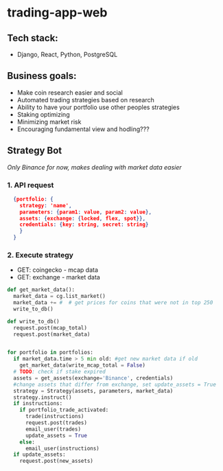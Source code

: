 # trading-app-web

## Tech stack:

- Django, React, Python, PostgreSQL

## Business goals:

- Make coin research easier and social
- Automated trading strategies based on research
- Ability to have your portfolio use other peoples strategies
- Staking optimizing
- Minimizing market risk
- Encouraging fundamental view and hodling???

## Strategy Bot

_Only Binance for now, makes dealing with market data easier_

### 1. API request

```json
  {portfolio: {
    strategy: 'name',
    parameters: {param1: value, param2: value},
    assets: {exchange: {locked, flex, spot}},
    credentials: {key: string, secret: string}
    }
  }
```

### 2. Execute strategy

- GET: coingecko - mcap data
- GET: exchange - market data

```Python
def get_market_data():
  market_data = cg.list_market()
  market_data += #  # get prices for coins that were not in top 250
  write_to_db()

def write_to_db()
  request.post(mcap_total)
  request.post(market_data)


for portfolio in portfolios:
  if market_data.time > 5 min old: #get new market data if old
    get_market_data(write_mcap_total = False)
  # TODO: check if stake expired
  assets = get_assets(exchange='Binance', credentials)
  #change assets that differ from exchange, set update_assets = True
  strategy = Strategy(assets, parameters, market_data)
  strategy.instruct()
  if instructions:
    if portfolio_trade_activated:
      trade(instructions)
      request.post(trades)
      email_user(trades)
      update_assets = True
    else:
      email_user(instructions)
  if update_assets:
    request.post(new_assets)

```
